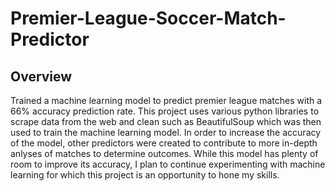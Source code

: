 # Premier-League-Soccer-Match-Predictor

## Overview
Trained a machine learning model to predict premier league matches with a 66% accuracy prediction rate. This project uses various python libraries to scrape data from the web and clean such as BeautifulSoup which was then used to train the machine learning model. In order to increase the accuracy of the model, other predictors were created to contribute to more in-depth anlyses of matches to determine outcomes. While this model has plenty of room to improve its accuracy, I plan to continue experimenting with machine learning for which this project is an opportunity to hone my skills. 
